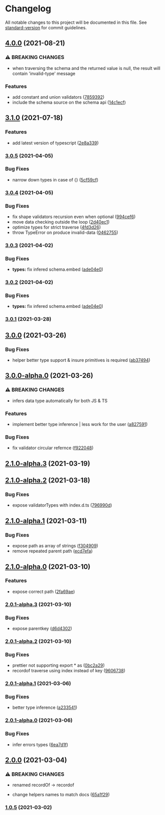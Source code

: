 # Changelog

All notable changes to this project will be documented in this file. See [standard-version](https://github.com/conventional-changelog/standard-version) for commit guidelines.

## [4.0.0](https://github.com/5alidz/tiny-schema-validator/compare/v3.1.0...v4.0.0) (2021-08-21)


### ⚠ BREAKING CHANGES

* when traversing the schema and the returned value is null, the result will contain
'invalid-type' message

### Features

* add constant and union validators ([7859392](https://github.com/5alidz/tiny-schema-validator/commit/7859392dffdda3bc7adeaa6fc5f6df6085b2d5a1))
* include the schema source on the schema api ([14c1ecf](https://github.com/5alidz/tiny-schema-validator/commit/14c1ecf2e8bf0e7e9429bb34c6c58e88199bb4c2))

## [3.1.0](https://github.com/5alidz/tiny-schema-validator/compare/v3.0.5...v3.1.0) (2021-07-18)


### Features

* add latest version of typescript ([2e8a339](https://github.com/5alidz/tiny-schema-validator/commit/2e8a339d392bb229d52f79ded5f563e1953e2dc6))

### [3.0.5](https://github.com/5alidz/tiny-schema-validator/compare/v3.0.4...v3.0.5) (2021-04-05)


### Bug Fixes

* narrow down types in case of {} ([5cf59cf](https://github.com/5alidz/tiny-schema-validator/commit/5cf59cfaf5b6b851e0adbce055dd6fb364ccc8c6))

### [3.0.4](https://github.com/5alidz/tiny-schema-validator/compare/v3.0.3...v3.0.4) (2021-04-05)


### Bug Fixes

* fix shape validators recursion even when optional ([994cef6](https://github.com/5alidz/tiny-schema-validator/commit/994cef6229b2accc49c46972e94ef5b41fe8d275))
* move data checking outside the loop ([2d40ec1](https://github.com/5alidz/tiny-schema-validator/commit/2d40ec1a10633d5a20c738e1f44f2da9acbcd7a9))
* optimize types for strict traverse ([4fd3d26](https://github.com/5alidz/tiny-schema-validator/commit/4fd3d26f7e6380a2d9a23ffcbb9804a1d166075b))
* throw TypeError on produce invalid-data ([0462755](https://github.com/5alidz/tiny-schema-validator/commit/04627558e7007ac39622aa085b3380f54997a750))

### [3.0.3](https://github.com/5alidz/tiny-schema-validator/compare/v3.0.1...v3.0.3) (2021-04-02)


### Bug Fixes

* **types:** fix infered schema.embed ([ade04e0](https://github.com/5alidz/tiny-schema-validator/commit/ade04e0684dd0d4cdd1887a32c74ce6542913e90))

### [3.0.2](https://github.com/5alidz/tiny-schema-validator/compare/v3.0.1...v3.0.2) (2021-04-02)


### Bug Fixes

* **types:** fix infered schema.embed ([ade04e0](https://github.com/5alidz/tiny-schema-validator/commit/ade04e0684dd0d4cdd1887a32c74ce6542913e90))

### [3.0.1](https://github.com/5alidz/tiny-schema-validator/compare/v3.0.0...v3.0.1) (2021-03-28)

## [3.0.0](https://github.com/5alidz/tiny-schema-validator/compare/v3.0.0-alpha.0...v3.0.0) (2021-03-26)


### Bug Fixes

* helper better type support & insure primitives is required ([ab37494](https://github.com/5alidz/tiny-schema-validator/commit/ab374945dd1b439701161f38b183b7c1d4fecd7a))

## [3.0.0-alpha.0](https://github.com/5alidz/tiny-schema-validator/compare/v2.1.0-alpha.3...v3.0.0-alpha.0) (2021-03-26)


### ⚠ BREAKING CHANGES

* infers data type automatically for both JS & TS

### Features

* implement better type inference | less work for the user ([a827591](https://github.com/5alidz/tiny-schema-validator/commit/a827591a8ce525b8f32d08e99ffdb8f8f9657485))


### Bug Fixes

* fix validator circular refernce ([f922048](https://github.com/5alidz/tiny-schema-validator/commit/f922048af6faca4389e7d0abfd5c35097946e916))

## [2.1.0-alpha.3](https://github.com/5alidz/tiny-schema-validator/compare/v2.1.0-alpha.2...v2.1.0-alpha.3) (2021-03-19)

## [2.1.0-alpha.2](https://github.com/5alidz/tiny-schema-validator/compare/v2.1.0-alpha.1...v2.1.0-alpha.2) (2021-03-18)


### Bug Fixes

* expose validatorTypes with index.d.ts ([796990d](https://github.com/5alidz/tiny-schema-validator/commit/796990d543de176332973ef198b33e5d8a48ea1d))

## [2.1.0-alpha.1](https://github.com/5alidz/tiny-schema-validator/compare/v2.1.0-alpha.0...v2.1.0-alpha.1) (2021-03-11)


### Bug Fixes

* expose path as array of strings ([f304909](https://github.com/5alidz/tiny-schema-validator/commit/f304909c9d06bf118cf9d33bc0bfa2043f8ff424))
* remove repeated parent path ([ecd7efa](https://github.com/5alidz/tiny-schema-validator/commit/ecd7efa427156c5e56c5a225975451bf467699cc))

## [2.1.0-alpha.0](https://github.com/5alidz/tiny-schema-validator/compare/v2.0.1-alpha.3...v2.1.0-alpha.0) (2021-03-10)


### Features

* expose correct path ([2fa69ae](https://github.com/5alidz/tiny-schema-validator/commit/2fa69ae08c6c95ee76afe60c07da1c060a726208))

### [2.0.1-alpha.3](https://github.com/5alidz/tiny-schema-validator/compare/v2.0.1-alpha.2...v2.0.1-alpha.3) (2021-03-10)


### Bug Fixes

* expose parentkey ([d6d4302](https://github.com/5alidz/tiny-schema-validator/commit/d6d43028f858983b4f74cfeb2908693c56465ded))

### [2.0.1-alpha.2](https://github.com/5alidz/tiny-schema-validator/compare/v2.0.1-alpha.1...v2.0.1-alpha.2) (2021-03-10)


### Bug Fixes

* prettier not supporting export * as ([0bc2a29](https://github.com/5alidz/tiny-schema-validator/commit/0bc2a2960cdee7c135a1fd57245c1892e2b7293d))
* recordof traverse using index instead of key ([9606738](https://github.com/5alidz/tiny-schema-validator/commit/96067381a3115d087f2633dfa7291d238eb01243))

### [2.0.1-alpha.1](https://github.com/5alidz/tiny-schema-validator/compare/v2.0.1-alpha.0...v2.0.1-alpha.1) (2021-03-06)


### Bug Fixes

* better type inference ([a233541](https://github.com/5alidz/tiny-schema-validator/commit/a233541bd1337fc289427046bac02d5b804e15a8))

### [2.0.1-alpha.0](https://github.com/5alidz/tiny-schema-validator/compare/v2.0.0...v2.0.1-alpha.0) (2021-03-06)


### Bug Fixes

* infer errors types ([6ea7d1f](https://github.com/5alidz/tiny-schema-validator/commit/6ea7d1f9ac62aabff78e627d1133c947f10e0d95))

## [2.0.0](https://github.com/5alidz/tiny-schema-validator/compare/v1.0.5...v2.0.0) (2021-03-04)


### ⚠ BREAKING CHANGES

* renamed recordOf -> recordof

* change helpers names to match docs ([65a1f29](https://github.com/5alidz/tiny-schema-validator/commit/65a1f298323d397d7399933252b2022bdacc784a))

### [1.0.5](https://github.com/5alidz/tiny-schema-validator/compare/v1.0.4...v1.0.5) (2021-03-02)
